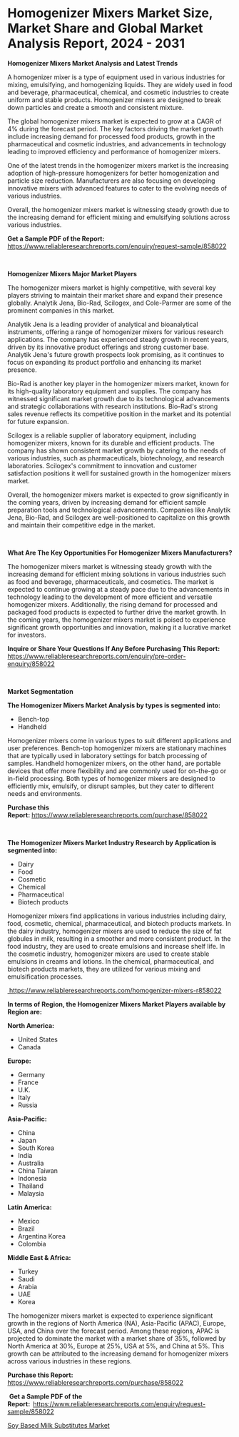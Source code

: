 <p><h1>Homogenizer Mixers Market Size, Market Share and Global Market Analysis Report, 2024 - 2031</h1></p><p><strong>Homogenizer Mixers Market Analysis and Latest Trends</strong></p>
<p><p>A homogenizer mixer is a type of equipment used in various industries for mixing, emulsifying, and homogenizing liquids. They are widely used in food and beverage, pharmaceutical, chemical, and cosmetic industries to create uniform and stable products. Homogenizer mixers are designed to break down particles and create a smooth and consistent mixture.</p><p>The global homogenizer mixers market is expected to grow at a CAGR of 4% during the forecast period. The key factors driving the market growth include increasing demand for processed food products, growth in the pharmaceutical and cosmetic industries, and advancements in technology leading to improved efficiency and performance of homogenizer mixers.</p><p>One of the latest trends in the homogenizer mixers market is the increasing adoption of high-pressure homogenizers for better homogenization and particle size reduction. Manufacturers are also focusing on developing innovative mixers with advanced features to cater to the evolving needs of various industries.</p><p>Overall, the homogenizer mixers market is witnessing steady growth due to the increasing demand for efficient mixing and emulsifying solutions across various industries.</p></p>
<p><strong>Get a Sample PDF of the Report:&nbsp;</strong> <a href="https://www.reliableresearchreports.com/enquiry/request-sample/858022">https://www.reliableresearchreports.com/enquiry/request-sample/858022</a></p>
<p>&nbsp;</p>
<p><strong>Homogenizer Mixers Major Market Players</strong></p>
<p><p>The homogenizer mixers market is highly competitive, with several key players striving to maintain their market share and expand their presence globally. Analytik Jena, Bio-Rad, Scilogex, and Cole-Parmer are some of the prominent companies in this market.</p><p>Analytik Jena is a leading provider of analytical and bioanalytical instruments, offering a range of homogenizer mixers for various research applications. The company has experienced steady growth in recent years, driven by its innovative product offerings and strong customer base. Analytik Jena's future growth prospects look promising, as it continues to focus on expanding its product portfolio and enhancing its market presence.</p><p>Bio-Rad is another key player in the homogenizer mixers market, known for its high-quality laboratory equipment and supplies. The company has witnessed significant market growth due to its technological advancements and strategic collaborations with research institutions. Bio-Rad's strong sales revenue reflects its competitive position in the market and its potential for future expansion.</p><p>Scilogex is a reliable supplier of laboratory equipment, including homogenizer mixers, known for its durable and efficient products. The company has shown consistent market growth by catering to the needs of various industries, such as pharmaceuticals, biotechnology, and research laboratories. Scilogex's commitment to innovation and customer satisfaction positions it well for sustained growth in the homogenizer mixers market.</p><p>Overall, the homogenizer mixers market is expected to grow significantly in the coming years, driven by increasing demand for efficient sample preparation tools and technological advancements. Companies like Analytik Jena, Bio-Rad, and Scilogex are well-positioned to capitalize on this growth and maintain their competitive edge in the market.</p></p>
<p>&nbsp;</p>
<p><strong>What Are The Key Opportunities For Homogenizer Mixers Manufacturers?</strong></p>
<p><p>The homogenizer mixers market is witnessing steady growth with the increasing demand for efficient mixing solutions in various industries such as food and beverage, pharmaceuticals, and cosmetics. The market is expected to continue growing at a steady pace due to the advancements in technology leading to the development of more efficient and versatile homogenizer mixers. Additionally, the rising demand for processed and packaged food products is expected to further drive the market growth. In the coming years, the homogenizer mixers market is poised to experience significant growth opportunities and innovation, making it a lucrative market for investors.</p></p>
<p><strong>Inquire or Share Your Questions If Any Before Purchasing This Report:</strong> <a href="https://www.reliableresearchreports.com/enquiry/pre-order-enquiry/858022">https://www.reliableresearchreports.com/enquiry/pre-order-enquiry/858022</a></p>
<p>&nbsp;</p>
<p><strong>Market Segmentation</strong></p>
<p><strong>The Homogenizer Mixers Market Analysis by types is segmented into:</strong></p>
<p><ul><li>Bench-top</li><li>Handheld</li></ul></p>
<p><p>Homogenizer mixers come in various types to suit different applications and user preferences. Bench-top homogenizer mixers are stationary machines that are typically used in laboratory settings for batch processing of samples. Handheld homogenizer mixers, on the other hand, are portable devices that offer more flexibility and are commonly used for on-the-go or in-field processing. Both types of homogenizer mixers are designed to efficiently mix, emulsify, or disrupt samples, but they cater to different needs and environments.</p></p>
<p><strong>Purchase this Report:&nbsp;</strong><a href="https://www.reliableresearchreports.com/purchase/858022">https://www.reliableresearchreports.com/purchase/858022</a></p>
<p>&nbsp;</p>
<p><strong>The Homogenizer Mixers Market Industry Research by Application is segmented into:</strong></p>
<p><ul><li>Dairy</li><li>Food</li><li>Cosmetic</li><li>Chemical</li><li>Pharmaceutical</li><li>Biotech products</li></ul></p>
<p><p>Homogenizer mixers find applications in various industries including dairy, food, cosmetic, chemical, pharmaceutical, and biotech products markets. In the dairy industry, homogenizer mixers are used to reduce the size of fat globules in milk, resulting in a smoother and more consistent product. In the food industry, they are used to create emulsions and increase shelf life. In the cosmetic industry, homogenizer mixers are used to create stable emulsions in creams and lotions. In the chemical, pharmaceutical, and biotech products markets, they are utilized for various mixing and emulsification processes.</p></p>
<p><a href="https://www.reliableresearchreports.com/homogenizer-mixers-r858022">&nbsp;https://www.reliableresearchreports.com/homogenizer-mixers-r858022</a></p>
<p><strong>In terms of Region, the Homogenizer Mixers Market Players available by Region are:</strong></p>
<p>
    <p> <strong> North America: </strong>
        <ul>
            <li>United States</li>
            <li>Canada</li>
        </ul>
        </p> 
    <p> <strong> Europe: </strong>
        <ul>
            <li>Germany</li>
            <li>France</li>
            <li>U.K.</li>
            <li>Italy</li>
            <li>Russia</li>
        </ul>
        </p> 
    <p> <strong> Asia-Pacific: </strong>
        <ul>
            <li>China</li>
            <li>Japan</li>
            <li>South Korea</li>
            <li>India</li>
            <li>Australia</li>
            <li>China Taiwan</li>
            <li>Indonesia</li>
            <li>Thailand</li>
            <li>Malaysia</li>
        </ul>
        </p> 
    <p> <strong> Latin America: </strong>
        <ul>
            <li>Mexico</li>
            <li>Brazil</li>
            <li>Argentina Korea</li>
            <li>Colombia</li>
        </ul>
        </p> 
    <p> <strong> Middle East & Africa: </strong>
        <ul>
            <li>Turkey</li>
            <li>Saudi</li>
            <li>Arabia</li>
            <li>UAE</li>
            <li>Korea</li>
        </ul>
    </p>
    </p>
<p><p>The homogenizer mixers market is expected to experience significant growth in the regions of North America (NA), Asia-Pacific (APAC), Europe, USA, and China over the forecast period. Among these regions, APAC is projected to dominate the market with a market share of 35%, followed by North America at 30%, Europe at 25%, USA at 5%, and China at 5%. This growth can be attributed to the increasing demand for homogenizer mixers across various industries in these regions.</p></p>
<p><strong>Purchase this Report: </strong><a href="https://www.reliableresearchreports.com/purchase/858022">https://www.reliableresearchreports.com/purchase/858022</a></p>
<p>&nbsp;<strong>Get a Sample PDF of the Report:&nbsp;&nbsp;</strong><a href="https://www.reliableresearchreports.com/enquiry/request-sample/858022">https://www.reliableresearchreports.com/enquiry/request-sample/858022</a></p>
<p><strong></strong></p>
<p><p><a href="https://carnation-joke-41f.notion.site/Soy-Based-Milk-Substitutes-Market-Insights-into-Market-CAGR-Market-Trends-and-Growth-Strategies-b04a4e26830149269c01b055b6880bfe">Soy Based Milk Substitutes Market</a></p></p>